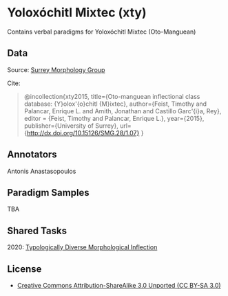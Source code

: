 # Yoloxóchitl Mixtec (xty)
Contains verbal paradigms for Yoloxóchitl Mixtec (Oto-Manguean)

## Data
Source: [Surrey Morphology Group](https://oto-manguean.surrey.ac.uk/Search/XTY)

Cite:
> @incollection{xty2015, 
>      title={Oto-manguean inflectional class database: {Y}olox\'{o}chitl {M}ixtec}, 
>      author={Feist, Timothy and Palancar, Enrique L. and Amith, Jonathan and Castillo Garc\'{i}a, Rey}, 
>      editor  = {Feist, Timothy and Palancar, Enrique L.},
>      year={2015}, 
>      publisher={University of Surrey},
>      url={http://dx.doi.org/10.15126/SMG.28/1.07}
>  }


## Annotators
Antonis Anastasopoulos

## Paradigm Samples
TBA

## Shared Tasks
2020: [Typologically Diverse Morphological Inflection](https://www.aclweb.org/anthology/2020.sigmorphon-1.1/)


## License
- [Creative Commons Attribution-ShareAlike 3.0 Unported (CC BY-SA 3.0)](https://creativecommons.org/licenses/by-sa/3.0/)
